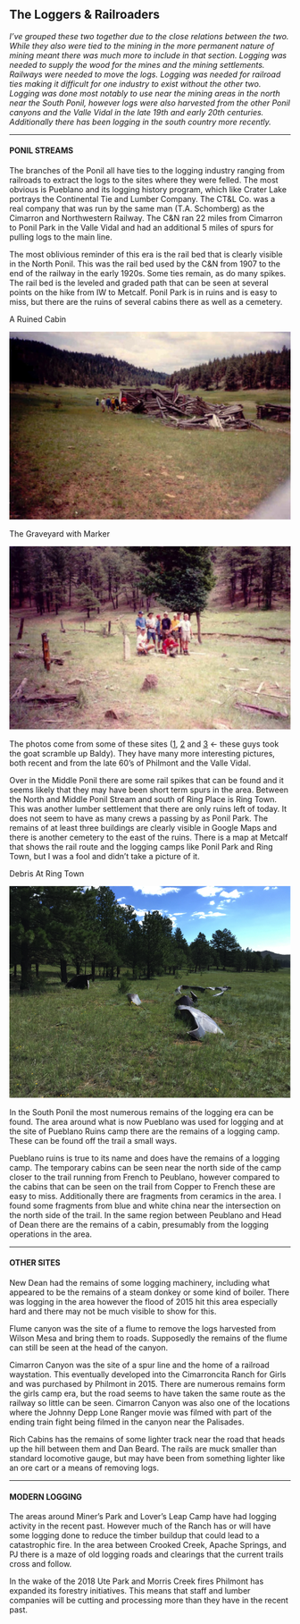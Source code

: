 ## The Loggers & Railroaders
*I’ve grouped these two together due to the close relations between the two. While they also were tied to the mining in the more permanent nature of mining meant there was much more to include in that section. Logging was needed to supply the wood for the mines and the mining settlements. Railways were needed to move the logs. Logging was needed for railroad ties making it difficult for one industry to exist without the other two. Logging was done most notably to use near the mining areas in the north near the South Ponil, however logs were also harvested from the other Ponil canyons and the Valle Vidal in the late 19th and early 20th centuries. Additionally there has been logging in the south country more recently.*
***
#### PONIL STREAMS 
The branches of the Ponil all have ties to the logging industry ranging from railroads to extract the logs to the sites where they were felled. The most obvious is Pueblano and its logging history program, which like Crater Lake portrays the Continental Tie and Lumber Company. The CT&L Co. was a real company that was run by the same man (T.A. Schomberg) as the Cimarron and Northwestern Railway. The C&N ran 22 miles from Cimarron to Ponil Park in the Valle Vidal and had an additional 5 miles of spurs for pulling logs to the main line.

The most oblivious reminder of this era is the rail bed that is clearly visible in the North Ponil. This was the rail bed used by the C&N from 1907 to the end of the railway in the early 1920s. Some ties remain, as do many spikes. The rail bed is the leveled and graded path that can be seen at several points on the hike from IW to Metcalf. Ponil Park is in ruins and is easy to miss, but there are the ruins of several cabins there as well as a cemetery. 

A Ruined Cabin

![lr1][lr1]

The Graveyard with Marker

 ![lr2][lr2]

The photos come from some of these sites ([1][1], [2][2] and [3][3] ← these guys took  the goat scramble up Baldy). They have many more interesting pictures, both recent and from the late 60’s of Philmont and the Valle Vidal.

Over in the Middle Ponil there are some rail spikes that can be found and it seems likely that they may have been short term spurs in the area. Between the North and Middle Ponil Stream and south of Ring Place is Ring Town. This was another lumber settlement that there are only ruins left of today. It does not seem to have as many crews a passing by as Ponil Park. The remains of at least three buildings are clearly visible in Google Maps and there is another cemetery to the east of the ruins. There is a map at Metcalf that shows the rail route and the logging camps like Ponil Park and Ring Town, but I was a fool and didn’t take a picture of it.

Debris At Ring Town

![lr3][lr3] 

In the South Ponil the most numerous remains of the logging era can be found. The area around what is now Pueblano was used for logging and at the site of Pueblano Ruins camp there are the remains of a logging camp. These can be found off the trail a small ways.
 
Pueblano ruins is true to its name and does have the remains of a logging camp. The temporary cabins can be seen near the north side of the camp closer to the trail running from French to Peublano, however compared to the cabins that can be seen on the trail from Copper to French these are easy to miss. Additionally there are fragments from ceramics in the area. I found some fragments from blue and white china near the intersection on the north side of the trail. In the same region between Peublano and Head of Dean there are the remains of a cabin, presumably from the logging operations in the area.
***
#### OTHER SITES
New Dean had the remains of some logging machinery, including what appeared to be the remains of a steam donkey or some kind of boiler. There was logging in the area however the flood of 2015 hit this area especially hard and there may not be much visible to show for this.

Flume canyon was the site of a flume to remove the logs harvested from Wilson Mesa and bring them to roads. Supposedly the remains of the flume can still be seen at the head of the canyon.

Cimarron Canyon was the site of a spur line and the home of a railroad waystation. This eventually developed into the Cimarroncita Ranch for Girls and was purchased by Philmont in 2015. There are numerous remains form the girls camp era, but the road seems to have taken the same route as the railway so little can be seen. Cimarron Canyon was also one of the locations where the Johnny Depp Lone Ranger movie was filmed with part of the ending train fight being filmed in the canyon near the Palisades. 

Rich Cabins has the remains of some lighter track near the road that heads up the hill between them and Dan Beard. The rails are muck smaller than standard locomotive gauge, but may have been from something lighter like an ore cart or a means of removing logs.
***
#### MODERN LOGGING
The areas around Miner’s Park and Lover’s Leap Camp have had logging activity in the recent past. However much of the Ranch has or will have some logging done to reduce the timber buildup that could lead to a catastrophic fire. In the area between Crooked Creek, Apache Springs, and PJ there is a maze of old logging roads and clearings that the current trails cross and follow. 

In the wake of the 2018 Ute Park and Morris Creek fires Philmont has expanded its forestry initiatives. This means that staff and lumber companies will be cutting and processing more than they have in the recent past.


[1]:http://rmowp.org/2014/11/09/valle-vidal-graveyard-of-a-fascinating-culture/
[2]:https://turnerphotographics.com/travel/philmont/day-5/
[3]:https://www.billcotter.com/philmont/day-21.htm
[lr1]: ./Images/loggers_and_railroaders/l_and_r_1.png "Ruined Logging Cabin"
[lr2]: ./Images/loggers_and_railroaders/l_and_r_2.png "Logging Camp Graveyard"
[lr3]: ./Images/loggers_and_railroaders/l_and_r_3.png "Ruins Near Ringtown"
